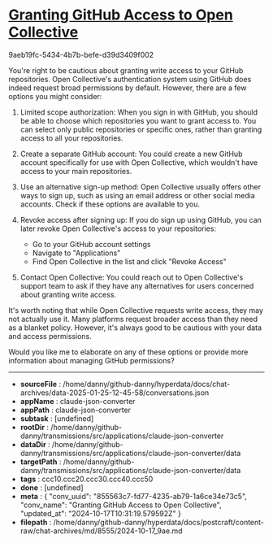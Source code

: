 # [Granting GitHub Access to Open Collective](https://claude.ai/chat/855563c7-fd77-4235-ab79-1a6ce34e73c5)

9aeb19fc-5434-4b7b-befe-d39d3409f002

 You're right to be cautious about granting write access to your GitHub repositories. Open Collective's authentication system using GitHub does indeed request broad permissions by default. However, there are a few options you might consider:

1. Limited scope authorization: When you sign in with GitHub, you should be able to choose which repositories you want to grant access to. You can select only public repositories or specific ones, rather than granting access to all your repositories.

2. Create a separate GitHub account: You could create a new GitHub account specifically for use with Open Collective, which wouldn't have access to your main repositories.

3. Use an alternative sign-up method: Open Collective usually offers other ways to sign up, such as using an email address or other social media accounts. Check if these options are available to you.

4. Revoke access after signing up: If you do sign up using GitHub, you can later revoke Open Collective's access to your repositories:
   - Go to your GitHub account settings
   - Navigate to "Applications"
   - Find Open Collective in the list and click "Revoke Access"

5. Contact Open Collective: You could reach out to Open Collective's support team to ask if they have any alternatives for users concerned about granting write access.

It's worth noting that while Open Collective requests write access, they may not actually use it. Many platforms request broader access than they need as a blanket policy. However, it's always good to be cautious with your data and access permissions.

Would you like me to elaborate on any of these options or provide more information about managing GitHub permissions?

---

* **sourceFile** : /home/danny/github-danny/hyperdata/docs/chat-archives/data-2025-01-25-12-45-58/conversations.json
* **appName** : claude-json-converter
* **appPath** : claude-json-converter
* **subtask** : [undefined]
* **rootDir** : /home/danny/github-danny/transmissions/src/applications/claude-json-converter
* **dataDir** : /home/danny/github-danny/transmissions/src/applications/claude-json-converter/data
* **targetPath** : /home/danny/github-danny/transmissions/src/applications/claude-json-converter/data
* **tags** : ccc10.ccc20.ccc30.ccc40.ccc50
* **done** : [undefined]
* **meta** : {
  "conv_uuid": "855563c7-fd77-4235-ab79-1a6ce34e73c5",
  "conv_name": "Granting GitHub Access to Open Collective",
  "updated_at": "2024-10-17T10:31:19.579592Z"
}
* **filepath** : /home/danny/github-danny/hyperdata/docs/postcraft/content-raw/chat-archives/md/8555/2024-10-17_9ae.md